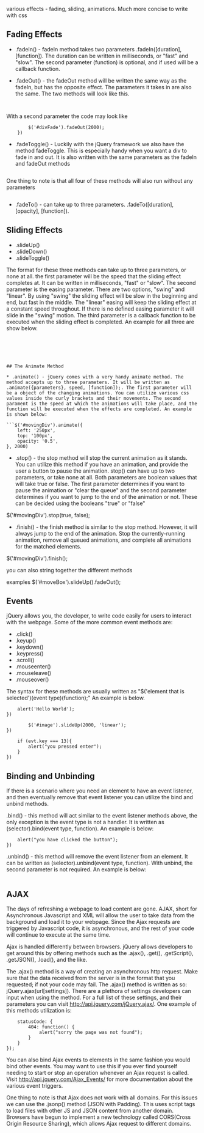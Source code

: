 various effects - fading, sliding, animations. Much more concise to write with css

## Fading Effects

* .fadeIn() - fadeIn method takes two parameters .fadeIn([duration], [function]). The duration can be written in milliseconds, or "fast" and "slow". The second parameter (function) is optional, and if used will be a callback function.  

* .fadeOut() - the fadeOut method will be written the same way as the fadeIn, but has the opposite effect. The parameters it takes in are also the same. The two methods will look like this.

``` $('#divFade').fadeIn(2000)
```

``` $('#divFade').fadeOut(2000)
```

With a second parameter the code may look like
``` $('#divFade').fadeIn(2000, function(){
		$('#divFade').fadeOut(2000);
	})
```


* .fadeToggle() - Luckily with the jQuery framework we also have the method fadeToggle. This is especially handy when you want a div to fade in and out. It is also written with the same parameters as the fadeIn and fadeOut methods
```$('#divFade').fadeToggle(2000);
```

One thing to note is that all four of these methods will also run without any parameters
```$('#divFade').fadeToggle();
```

* .fadeTo() - can take up to three parameters. .fadeTo([duration], [opacity], [function]).



## Sliding Effects

* .slideUp()
* .slideDown()
* .slideToggle()

The format for these three methods can take up to three parameters, or none at all.
the first parameter will be the speed that the sliding effect completes at. It can be written in milliseconds, "fast" or "slow". The second parameter is the easing parameter. There are two options, "swing" and "linear". By using "swing" the sliding effect will be slow in the beginning and end, but fast in the middle. The "linear" easing will keep the sliding effect at a constant speed throughout. If there is no defined easing parameter it will slide in the "swing" motion. The third parameter is a callback function to be executed when the sliding effect is completed. An example for all three are show below.

```$('#slideMe').slideUp(2000, "linear");
```
```$('#slideMe').slideDown(2000, "swing");
```
```$('#slideMe').slideToggle();



## The Animate Method

* .animate() - jQuery comes with a very handy animate method. The method accepts up to three parameters. It will be written as .animate({parameters}, speed, [function]);. The first parameter will be a object of the changing animations. You can utilize various css values inside the curly brackets and their movements. The second parament is the speed at which the animations will take place, and the function will be executed when the effects are completed. An example is shown below:

```$('#movingDiv').animate({
	left: '250px',
	top: '100px',
	opacity: '0.5',
}, 2000)
```



* .stop() - the stop method will stop the current animation as it stands. You can utilize this method if you have an animation, and provide the user a button to pause the animation. stop() can have up to two parameters, or take none at all. Both parameters are boolean values that will take true or false. The first parameter determines if you want to pause the animation or "clear the queue" and the second parameter determines if you want to jump to the end of the animation or not. These can be decided using the booleans "true" or "false"

$('#movingDiv').stop(true, false);


* .finish() - the finish method is similar to the stop method. However, it will always jump to the end of the animation. Stop the currently-running animation, remove all queued animations, and complete all animations for the matched elements.

$('#movingDiv').finish();




you can also string together the different methods

examples
$('#moveBox').slideUp().fadeOut();







## Events

jQuery allows you, the developer, to write code easily for users to interact with the webpage. Some of the more common event methods are:
* .click()
* .keyup()
* .keydown()
* .keypress()
* .scroll()
* .mouseenter()
* .mouseleave()
* .mouseover()

The syntax for these methods are usually written as "$('element that is selected')(event type)(function);" An example is below.

```$('button').click(function(){
	alert('Hello World');
})
```

```$('#image').mouseover(function(){
		$('#image').slideUp(2000, 'linear');
})
```

```$('input').keypress(function(evt){
	if (evt.key === 13){
		alert("you pressed enter");
	}
})
```

## Binding and Unbinding

If there is a scenario where you need an element to have an event listener, and then eventually remove that event listener you can utilize the bind and unbind methods.

.bind() - this method will act similar to the event listener methods above, the only exception is the event type is not a handler. It is written as (selector).bind(event type, function). An example is below:

```$('button').bind("click", function(){
	alert("you have clicked the button");
})
```

.unbind() - this method will remove the event listener from an element. It can be written as (selector).unbind(event type, function). With unbind, the second parameter is not required. An example is below:

```$('button').unbind('click');
```




## AJAX

The days of refreshing a webpage to load content are gone. AJAX, short for Asynchronous Javascript and XML will allow the user to take data from the background and load it to your webpage. Since the Ajax requests are triggered by Javascript code, it is asynchronous, and the rest of your code will continue to execute at the same time.


Ajax is handled differently between browsers. jQuery allows developers to get around this by offering methods such as the .ajax(), .get(), .getScript(), .getJSON(), .load(), and the like.


The .ajax() method is a way of creating an asynchronous http request. Make sure that the data received from the server is in the format that you requested; if not your code may fail. The .ajax() method is written as so: jQuery.ajax(url[settings]). There are a plethora of settings developers can input when using the method. For a full list of these settings, and their parameters you can visit http://api.jquery.com/jQuery.ajax/. One example of this methods utilization is:

```$.ajax({
	statusCode: {
		404: function() {
			alert("sorry the page was not found");
		}
	}
});
```

You can also bind Ajax events to elements in the same fashion you would bind other events. You may want to use this if you ever find yourself needing to start or stop an operation whenever an Ajax request is called. Visit http://api.jquery.com/Ajax_Events/ for more documentation about the various event triggers. 


One thing to note is that Ajax does not work with all domains. For this issues we can use the .jsonp() method (JSON with Padding). This uses script tags to load files with other JS and JSON content from another domain. Browsers have begun to implement a new technology called CORS(Cross Origin Resource Sharing), which allows Ajax request to different domains.























